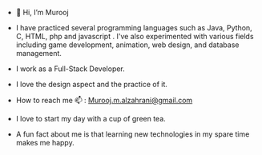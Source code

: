 - 👋 Hi, I’m Murooj
- I have practiced several programming languages such as Java, Python, C, HTML, php and  javascript . I've also experimented with various fields including game development, animation, web design, and database management.
- I work as a Full-Stack Developer.

- I love the design aspect and the practice of it.

- How to reach me 📫 :
Murooj.m.alzahrani@gmail.com

- I love to start my day with a cup of green tea.

- A fun fact about me is that learning new technologies in my spare time makes me happy.
